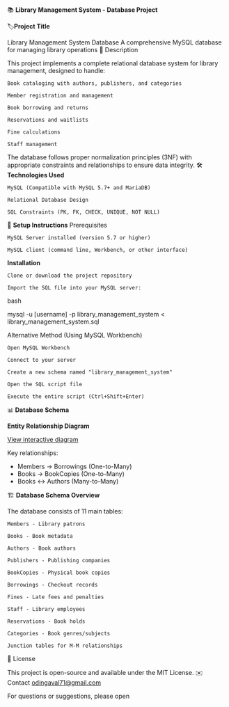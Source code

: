 📚 **Library Management System - Database Project**

🏷️**Project Title**

Library Management System Database
A comprehensive MySQL database for managing library operations
📝 Description

This project implements a complete relational database system for library management, designed to handle:

    Book cataloging with authors, publishers, and categories

    Member registration and management

    Book borrowing and returns

    Reservations and waitlists

    Fine calculations

    Staff management

The database follows proper normalization principles (3NF) with appropriate constraints and relationships to ensure data integrity.
🛠️ **Technologies Used**

    MySQL (Compatible with MySQL 5.7+ and MariaDB)

    Relational Database Design

    SQL Constraints (PK, FK, CHECK, UNIQUE, NOT NULL)

🚀 **Setup Instructions**
Prerequisites

    MySQL Server installed (version 5.7 or higher)

    MySQL client (command line, Workbench, or other interface)

**Installation**

    Clone or download the project repository

    Import the SQL file into your MySQL server:

bash

mysql -u [username] -p library_management_system < library_management_system.sql

Alternative Method (Using MySQL Workbench)

    Open MySQL Workbench

    Connect to your server

    Create a new schema named "library_management_system"

    Open the SQL script file

    Execute the entire script (Ctrl+Shift+Enter)

📊 **Database Schema**

**Entity Relationship Diagram**

[View interactive diagram](https://dbdiagram.io/d/681dce475b2fc4582fe4f8ed)

Key relationships:
- Members → Borrowings (One-to-Many)
- Books → BookCopies (One-to-Many)
- Books ↔ Authors (Many-to-Many)

  
🏗️ **Database Schema Overview**

The database consists of 11 main tables:

    Members - Library patrons

    Books - Book metadata

    Authors - Book authors

    Publishers - Publishing companies

    BookCopies - Physical book copies

    Borrowings - Checkout records

    Fines - Late fees and penalties

    Staff - Library employees

    Reservations - Book holds

    Categories - Book genres/subjects

    Junction tables for M-M relationships

📜 License

This project is open-source and available under the MIT License.
✉️ Contact odingaval71@gmail.com

For questions or suggestions, please open
